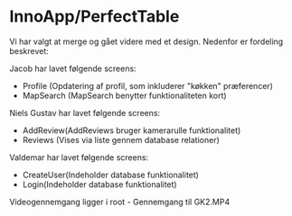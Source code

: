 # InnoApp/PerfectTable

Vi har valgt at merge og gået videre med et design. Nedenfor er fordeling beskrevet:

Jacob har lavet følgende screens:

- Profile (Opdatering af profil, som inkluderer "køkken" præferencer)
- MapSearch (MapSearch benytter funktionaliteten kort)

Niels Gustav har lavet følgende screens:

- AddReview(AddReviews bruger kamerarulle funktionalitet)
- Reviews (Vises via liste gennem database relationer)

Valdemar har lavet følgende screens:

- CreateUser(Indeholder database funktionalitet)
- Login(Indeholder database funktionalitet)

Videogennemgang ligger i root - Gennemgang til GK2.MP4
